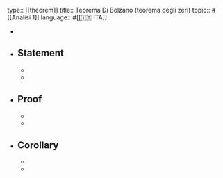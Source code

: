 type:: [[theorem]]
title:: Teorema Di Bolzano (teorema degli zeri)
topic:: #[[Analisi 1]] 
language:: #[[🇮🇹 ITA]]

-
- ## Statement
	-
	-
- ## Proof
	-
	-
- ## Corollary
	-
	-